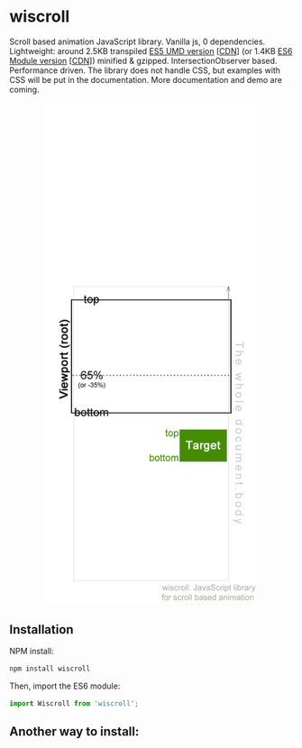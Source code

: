 # wiscroll

Scroll based animation JavaScript library. Vanilla js, 0 dependencies. Lightweight: around 2.5KB transpiled [ES5 UMD version](https://github.com/webisle/wiscroll/blob/master/dist/index.js) [[CDN](https://unpkg.com/wiscroll/dist/index.js)] (or 1.4KB [ES6 Module version](https://github.com/webisle/wiscroll/blob/master/dist/index.es6.js) [[CDN](https://unpkg.com/wiscroll/dist/index.es6.js)]) minified & gzipped. IntersectionObserver based. Performance driven. The library does not handle CSS, but examples with CSS will be put in the documentation. More documentation and demo are coming.

<p align="center">
  <img width="378.4" height="891.2" src="https://raw.githubusercontent.com/webisle/wiscroll/master/img/position-demo-gif/position-demo.gif">
</p>


## Installation
NPM install:
```bash
npm install wiscroll
```
Then, import the ES6 module:
```javascript
import Wiscroll from 'wiscroll';
```

## Another way to install: <script>
OR, add the script file directly in your HTML file:
```html
<script src="https://unpkg.com/wiscroll/dist/index.js"></script>
```

## Instantiation
<pre>
new Wiscroll(<i>target</i>, <i>root</i>)
</pre>
* `target`: target element <sub><sup>(in the [IntersectionObserver](https://developer.mozilla.org/en-US/docs/Web/API/Intersection_Observer_API#Intersection_observer_concepts_and_usage))</sub></sup>
* `root` [optional]: root (viewport) element <sub><sup>(in the [IntersectionObserver](https://developer.mozilla.org/en-US/docs/Web/API/Intersection_Observer_API#Intersection_observer_concepts_and_usage))</sub></sup>, pass `null` to specify the browser viewport, default: null

## .on() : toggle class when one of target's borders passes one of root's borders/lines
If target's top border passes root's 90% (from top) line, add class name "active" to the target, remove the class when scrolling back:
```javascript
const target = document.querySelector('.wiscroll');
new Wiscroll(target).on('90% top', 'active');
```

### Syntax
<pre>
.on('<i>rootBorderPosition</i> <i>targetBorderPosition</i>', '<i>classes</i>', <i>targetBorderIsHigher</i>)
</pre>
* `rootBorderPosition`: specify a root border (or line), could be `top`, `bottom`, percentage number (e.g. `90%`), pixel number (e.g. `40px`), must be followed by `%` or `px` even if it's 0 (e.g. `0%`), positive number is position from top, negative number is position from bottom (e.g. `-10%` : 10% from bottom)
* `targetBorderPosition`: specify a target border, could be `top`, `bottom`
* `classes`: class name to toggle, could be one class or space-separated classes
* `targetBorderIsHigher` [optional]: add class(es) when the specified target border is (`true`: higher; `false`: lower) than the specified root border, otherwise remove class(es), default: `true`

## .on() : do whatever you want when one of target's borders passes (or doesn't pass) one of root's borders/lines
If target's top border is higher than root's 90% (from top) line, show "Target border is higher" in console, otherwise show "Target border is lower":
```javascript
new Wiscroll(target).on('90% top',
    function(entry) {
        console.log('Target border is higher');
    },
    function(entry) {
        console.log('Target border is lower');
    }
);
```

### Syntax
<pre>
.on('<i>rootBorderPosition</i> <i>targetBorderPosition</i>', <i>functionWhenTargetHigher</i>, <i>functionWhenTargetLower</i>)
</pre>
* `rootBorderPosition`: see above
* `targetBorderPosition`: see above
* `functionWhenTargetHigher`: function to be executed when the specified target border is higher than the specified root border/line
* `functionWhenTargetLower`: function to be executed when the specified target border is lower than the specified root border/line

## .on() : do whatever you want when target is entering (or leaving) one of root's borders/lines
When target's bottom border is touching (target is going into) root's 50% line, show "Target border is higher" in console:
```javascript
new Wiscroll(target).on(
    '50% bottom in',
    function(entry) {
        console.log('Target border is passed');
    }
);
```
By the way, you might want to deal with initial states (when the page has just loaded and script has just been executed). Let's add a function to do something when my target border is higher (and lower) than my root's line:
```javascript
new Wiscroll(target).on(
    '50% bottom in',
    function(entry) {
        console.log('Target border is passed');
    },
    function(targetBIsHigher, entry) {
        if (targetBIsHigher) {
            console.log('Init: target border is higher');
        } else {
            console.log('Init: target border is lower');
        }
    }
);
```

### Syntax
<pre>
.on('<i>rootBorderPosition</i> <i>targetBorderPosition</i> <i>motionDirection</i>', <i>function</i>, <i>initFunction</i>)
</pre>
* `rootBorderPosition`: see above
* `targetBorderPosition`: see above
* `motionDirection`: target's border's motion direction, could be:
  * `in` (target's border is touching (target is going into) root's line)
  * `out` (target's border is touching (target is leaving/going out of) root's line)
  * `down` (target's border is touching root's line, target is going down)
  * `up` (target's border is touching root's line, target is going up)
* `function` [optional]: function to be executed when the above position is reached, it receives a parameter `entry` which is an [IntersectionObserverEntry object](https://developer.mozilla.org/en-US/docs/Web/API/IntersectionObserverEntry)
* `initFunction` [optional]: function to be executed during the initial state (when the script has just been executed), it receives two parameters: `targetBIsHigher` boolean value and `entry` object

## .init() : initialization
The `initFunction` mentioned above can be put into `.init()` method:
```javascript
new Wiscroll(target).init(
    '50% bottom',
    function(targetBIsHigher, entry) {
        if (targetBIsHigher) {
            console.log('Init: target border is higher');
        } else {
            console.log('Init: target border is lower');
        }
    }
)
.on( ... );
```

### Syntax
<pre>
.init('<i>rootBorderPosition</i> <i>targetBorderPosition</i>', <i>initFunction</i>)
</pre>
However, it is recommanded you use initFunction in `.on()` instead of `.init()` to have fewer observers.

## .fromto() : change target dynamically depending on scroll position
You can change the target progressively and continuously, or do whatever you want dynamically depending on target's scroll position (a percentage) between the two positions you have specified:
```javascript
new Wiscroll(target).fromto(
    '-10% top',
    '20% bottom',
    function(position, entry) { // position is from 0 to 1, could be < 0 or > 1 if out of boundary
        console.log(position);
    },
    {
        init: function(position, entry) {
            console.log('Init:' + position);
        },
        in: function(position, entry) {
            console.log('In:' + position);
        },
        out: function(position, entry) {
            console.log('Out:' + position);
        },
        delay: 150, // throttle delay
        fromIsBelowTo: true
    }
);
```

### Syntax
<pre>
.fromto(
    '<i>rootBorderPositionFrom</i> <i>targetBorderPositionFrom</i>',
    '<i>rootBorderPositionTo</i> <i>targetBorderPositionTo</i>',
    <i>function</i>,
    <i>options</i>
)
</pre>
Basically, the target changes (scroll event is listened) only between position `0` (from) and position `1` (to).
* `rootBorderPositionFrom`: specify a root border (or line) for position `0`
* `targetBorderPositionFrom`: specify a target border for position `0`
* `rootBorderPositionTo`: specify a root border (or line) for position `1`
* `targetBorderPositionTo`: specify a target border for position `1`
* `function`: function to be executed continuously when scrolling between position `0` and `1`, it receives two parameters: `position` (from `0` to `1`, it could be negative or greater than `1` if it's out of boundary) and `entry` object
* `options` [optional]: object of options:
  * `init`: initial function
  * `in`: function to be executed when target is going into the area between position `0` and `1`
  * `out`: function to be executed when target is going out of the area between position `0` and `1` (note that because of throttling, out function could be executed before the last scroll function call)
  * `delay`: throttling delay in milliseconds, the throttling is trailing and not leading, default: `150`
  * `fromIsBelowTo`: boolean, true means the target border in position `0` (from) is below position `1` (to), default: `true`

## .cancel() : cancel all observers and listeners
```javascript
new Wiscroll(target).cancel();
```

## CSS transition and animation
The library does not handle CSS styles and animations due to separation of concerns, however, examples with CSS will be put in the documentation in the future.
 
If you have basic knowledge of CSS and its [transition](https://developer.mozilla.org/en-US/docs/Web/CSS/CSS_Transitions/Using_CSS_transitions) and [animation](https://developer.mozilla.org/en-US/docs/Web/CSS/CSS_Animations/Using_CSS_animations) modules, it's very easy to use this library to create awesome scroll based animations and effects, including but definitely not limited to parallax effect, sticky menu, lazy load, etc., with or without CSS frameworks such as [Animate.css](https://daneden.github.io/animate.css/).

## Others

### License
[MIT](https://github.com/webisle/wiscroll/blob/master/LICENSE)

<details><summary><strong>Technical details</strong></summary>

[IntersectionObserver](https://developer.mozilla.org/en-US/docs/Web/API/IntersectionObserver) has good performance and can handle every scenario our method `.on()` deals with. Unfortunately, it can't handle some situations related to our `.fromto()` method, having a scroll event listener that only listens inside the specified area with some throttling added up there might be a good choice.

</details>

<details><summary><strong>To do</strong></summary>

- [ ] a lot of demo in HTML
- [ ] see if scroll bar affect the calculation
- [ ] window.innerHeight and entry.rootBounds.bottom give integers, see if it can cause problem
- [ ] see if border width can cause problem
- [ ] see if this.target.getBoundingClientRect().top should be changed
- [ ] other tests
- [ ] test in Edge and mobile browsers
- [ ] I'll see what I can do to support IE11, will a simple polyfill of IntersectionObserver make it work? I'll try. But frankly I think we should just drop IE11.

</details>